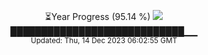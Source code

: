 <p align="center">
⏳Year Progress (95.14 %) <img src="https://file5s.ratemyserver.net/mobs/1062.gif"><br>
████████████████████████████▁▁ <br>
<sub>Updated: Thu, 14 Dec 2023 06:02:55 GMT</sub>
</p>

